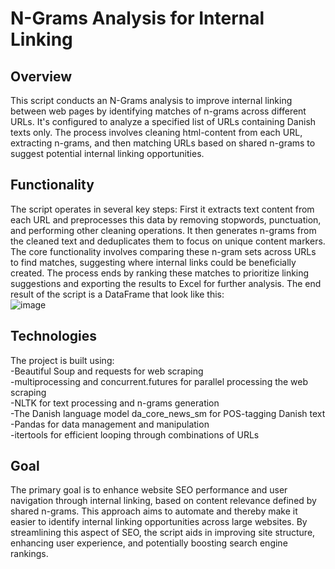 # N-Grams Analysis for Internal Linking

## Overview
This script conducts an N-Grams analysis to improve internal linking between web pages by identifying matches of n-grams across different URLs. It's configured to analyze a specified list of URLs containing Danish texts only. The process involves cleaning html-content from each URL, extracting n-grams, and then matching URLs based on shared n-grams to suggest potential internal linking opportunities.

## Functionality
The script operates in several key steps: First it extracts text content from each URL and preprocesses this data by removing stopwords, punctuation, and performing other cleaning operations. It then generates n-grams from the cleaned text and deduplicates them to focus on unique content markers. The core functionality involves comparing these n-gram sets across URLs to find matches, suggesting where internal links could be beneficially created. The process ends by ranking these matches to prioritize linking suggestions and exporting the results to Excel for further analysis. The end result of the script is a DataFrame that look like this:  
![image](https://github.com/allanreda/N-Grams-Analysis-for-Internal-Linking/assets/89948110/c12ccaa1-b875-415d-a58c-b5416030e35b)


## Technologies
The project is built using:  
-Beautiful Soup and requests for web scraping  
-multiprocessing and concurrent.futures for parallel processing the web scraping  
-NLTK for text processing and n-grams generation  
-The Danish language model da_core_news_sm for POS-tagging Danish text  
-Pandas for data management and manipulation  
-itertools for efficient looping through combinations of URLs

## Goal  
The primary goal is to enhance website SEO performance and user navigation through internal linking, based on content relevance defined by shared n-grams. This approach aims to automate and thereby make it easier to identify internal linking opportunities across large websites. By streamlining this aspect of SEO, the script aids in improving site structure, enhancing user experience, and potentially boosting search engine rankings. 

